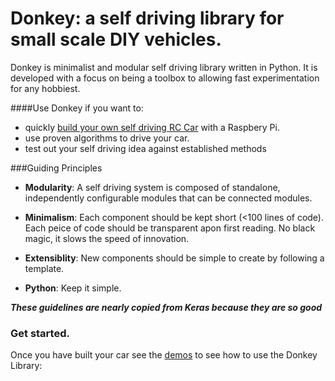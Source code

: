 # Donkey: a self driving library for small scale DIY vehicles. 

Donkey is minimalist and modular self driving library written in Python. It is developed with a focus on being a toolbox to allowing fast experimentation for any hobbiest. 

####Use Donkey if you want to:
* quickly [build your own self driving RC Car](docs/01-build_a_car.md) with a Raspbery Pi.
* use proven algorithms to drive your car. 
* test out your self driving idea against established methods 


###Guiding Principles
* **Modularity**: A self driving system is composed of standalone, independently configurable modules that can be connected modules.

* **Minimalism**: Each component should be kept short (<100 lines of code). Each peice of code should be transparent apon first reading. No black magic, it slows the speed of innovation. 

* **Extensiblity**: New components should be simple to create by following a template. 

* **Python**: Keep it simple. 

***These guidelines are nearly copied from Keras because they are so good*** 



### Get started.
Once you have built your car see the [demos](demos) to see how to use the Donkey Library: 
 






